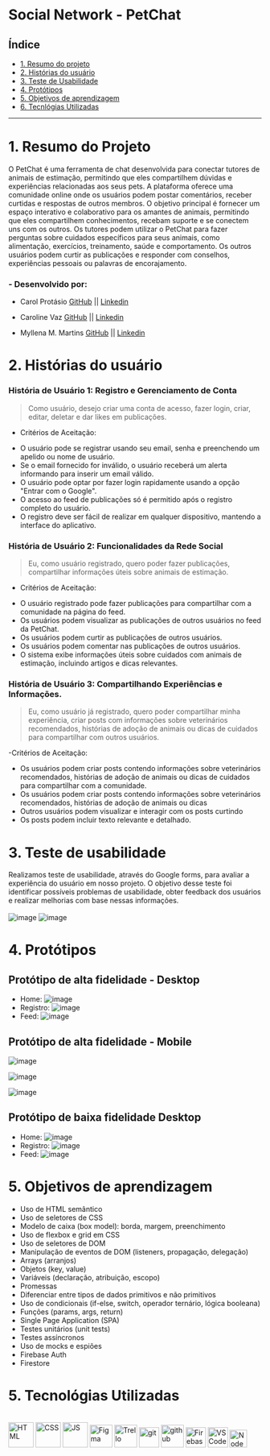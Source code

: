 # Social Network - PetChat

## Índice

* [1. Resumo do projeto](#1-resumo-do-projeto)
* [2. Histórias do usuário](#2-histórias-do-usuário)
* [3. Teste de Usabilidade](#3-teste-de-usabilidade)
* [4. Protótipos](#4-protótipos)
* [5. Objetivos de aprendizagem](#5-objetivos-de-aprendizagem)	
* [6. Tecnlógias Utilizadas](#6-Tecnológias-Utilizadas)


***

# 1. Resumo do Projeto

O PetChat é uma ferramenta de chat desenvolvida para conectar tutores de animais de estimação, permitindo que eles compartilhem dúvidas e experiências relacionadas aos seus pets. A plataforma oferece uma comunidade online onde os usuários podem postar comentários, receber curtidas e respostas de outros membros. O objetivo principal é fornecer um espaço interativo e colaborativo para os amantes de animais, permitindo que eles compartilhem conhecimentos, recebam suporte e se conectem uns com os outros. Os tutores podem utilizar o PetChat para fazer perguntas sobre cuidados específicos para seus animais, como alimentação, exercícios, treinamento, saúde e comportamento. Os outros usuários podem curtir as publicações e responder com conselhos, experiências pessoais ou palavras de encorajamento.

### - <strong>Desenvolvido por</strong>:
* Carol Protásio
 [GitHub](https://github.com/carolprotasio) || [Linkedin](https://www.linkedin.com/in/carol-prot%C3%A1sio-8b4a34249/) 

* Caroline Vaz
 [GitHub](https://github.com/carolvaz98) || [Linkedin](https://www.linkedin.com/in/caroline-v-b95019121/) 

* Myllena M. Martins
 [GitHub](https://github.com/myllenammartins) || [Linkedin](https://www.linkedin.com/in/myllenamirandamartins/)

# 2. Histórias do usuário

### <strong>História de Usuário 1: Registro e Gerenciamento de Conta</strong>

> Como usuário, desejo criar uma conta de acesso, fazer login, criar, editar, deletar e dar likes em publicações.

- Critérios de Aceitação:
* O usuário pode se registrar usando seu email, senha e preenchendo um apelido ou nome de usuário.
* Se o email fornecido for inválido, o usuário receberá um alerta informando para inserir um email válido.
* O usuário pode optar por fazer login rapidamente usando a opção "Entrar com o Google".
* O acesso ao feed de publicações só é permitido após o registro completo do usuário.
* O registro deve ser fácil de realizar em qualquer dispositivo, mantendo a interface do aplicativo.

### <strong>História de Usuário 2: Funcionalidades da Rede Social</strong>

> Eu, como usuário registrado, quero poder fazer publicações, compartilhar informações úteis sobre animais de estimação.

- Critérios de Aceitação:
* O usuário registrado pode fazer publicações para compartilhar com a comunidade na página do feed.
* Os usuários podem visualizar as publicações de outros usuários no feed da PetChat.
* Os usuários podem curtir as publicações de outros usuários.
* Os usuários podem comentar nas publicações de outros usuários.
* O sistema exibe informações úteis sobre cuidados com animais de estimação, incluindo artigos e dicas relevantes.

### <strong>História de Usuário 3: Compartilhando Experiências e Informações.</strong>

> Eu, como usuário já registrado, quero poder compartilhar minha experiência, criar posts com informações sobre veterinários recomendados, histórias de adoção de animais ou dicas de cuidados para compartilhar com outros usuários.

-Critérios de Aceitação:

* Os usuários podem criar posts contendo informações sobre veterinários recomendados, histórias de adoção de animais ou dicas de cuidados para compartilhar com a comunidade.
* Os usuários podem criar posts contendo informações sobre veterinários recomendados, histórias de adoção de animais ou dicas 
* Outros usuários podem visualizar e interagir com os posts curtindo
* Os posts podem incluir texto relevante e detalhado.

# 3. Teste de usabilidade
Realizamos teste de usabilidade, através do Google forms, para avaliar a experiência do usuário em nosso projeto. O objetivo desse teste foi identificar possíveis problemas de usabilidade, obter feedback dos usuários e realizar melhorias com base nessas informações.
<br><br>
![image](./src/img/testeUsabilidade.png)
![image](./src/img/testesResult.png)

# 4. Protótipos
## Protótipo de alta fidelidade - Desktop
- Home:
![image](./src/img/Home%20-%20Desktop.png)
- Registro:
![image](./src/img/registro%20-%20Desktop.png)
- Feed:
![image](./src/img/Feed_desktop.png)
## Protótipo de alta fidelidade - Mobile

![image](./src/img/Home%20-%20Mobile.png)

![image](./src/img/Registro%20-%20Mobile.png)

![image](./src/img/Feed%20-%20Mobile.png)
## Protótipo de baixa fidelidade Desktop
- Home:
![image](./src/img/home%20-%20Desktop%20_baixa.png)
- Registro:
![image](./src/img/registro_desktop_baixa.png)
- Feed: 
![image](./src/img/feed-%20desktop_baixa.png)

# 5. Objetivos de aprendizagem

<ul>
  <li>Uso de HTML semântico</li> 
  <li>Uso de seletores de CSS</li> 
  <li>Modelo de caixa (box model): borda, margem, preenchimento</li>  
  <li>Uso de flexbox e grid em CSS</li> 
  <li>Uso de seletores de DOM</li> 
  <li>Manipulação de eventos de DOM (listeners, propagação, delegação)</li> 
  <li>Arrays (arranjos)</li> 
  <li>Objetos (key, value)</li> 
  <li>Variáveis (declaração, atribuição, escopo)</li> 
  <li>Promessas</li> 
  <li>Diferenciar entre tipos de dados primitivos e não primitivos</li> 
  <li>Uso de condicionais (if-else, switch, operador ternário, lógica booleana)</li> 
  <li>Funções (params, args, return)</li>
  <li>Single Page Application (SPA)</li>  
  <li>Testes unitários (unit tests)</li>
  <li>Testes assíncronos</li>
  <li>Uso de mocks e espiões</li> 
  <li>Firebase Auth</li> 
  <li>Firestore</li> 
</ul>

# 5. Tecnológias Utilizadas
<br> 
<img alt="HTML" height="50" src="https://cdn2.iconfinder.com/data/icons/designer-skills/128/code-programming-html-markup-develop-layout-language-512.png"> <img alt="CSS" height="50" src="https://cdn2.iconfinder.com/data/icons/designer-skills/128/code-programming-css-style-develop-layout-language-512.png"> <img alt="JS" height="50" src="https://cdn2.iconfinder.com/data/icons/designer-skills/128/code-programming-javascript-software-develop-command-language-256.png"> <img alt="Figma" height="45" src="https://cdn4.iconfinder.com/data/icons/logos-brands-in-colors/3000/figma-logo-256.png"/>
<img alt="Trello" height="45" src="https://cdn3.iconfinder.com/data/icons/popular-services-brands-vol-2/512/trello-512.png"/> 
 <img alt="git" height="40" src="https://cdn3.iconfinder.com/data/icons/social-media-2169/24/social_media_social_media_logo_git-256.png"/> <img alt="github" height="45" src="https://cdn1.iconfinder.com/data/icons/unicons-line-vol-3/24/github-256.png"/> <img alt="Firebase" height="40" width="40" src="https://www.vectorlogo.zone/logos/firebase/firebase-icon.svg"/> <img alt="VSCode" height="40" width="40" src="https://cdn.iconfinder.com/stored_data/1120289/128/png?token=1687795229-aKDuSQ1CaEgDZFX1ze6t0R8tcJQL5Fd6u7dEp6N%2BRmk%3D"/> 
<img alt="Node" height="35" width="35" src="https://cdn0.iconfinder.com/data/icons/long-shadow-web-icons/512/nodejs-512.png"/>
<br>
<br>
